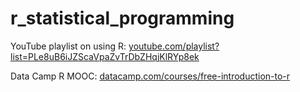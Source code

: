 # r_statistical_programming

YouTube playlist on using R: [youtube.com/playlist?list=PLe8uB6iJZScaVpaZvTrDbZHqjKlRYp8ek](https://www.youtube.com/playlist?list=PLe8uB6iJZScaVpaZvTrDbZHqjKlRYp8ek)

Data Camp R MOOC: [datacamp.com/courses/free-introduction-to-r](https://www.datacamp.com/courses/free-introduction-to-r)
